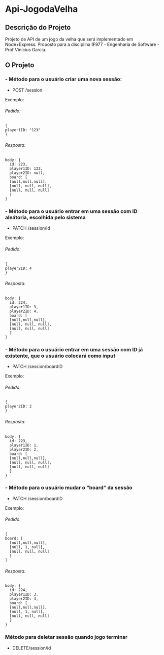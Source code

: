 # Api-JogodaVelha
## Descrição do Projeto
Projeto de API de um jogo da velha que será implementado em Node+Express. Proposto para a disciplina IF977 - Engenharia de Software - Prof Vinícius Garcia.

## O Projeto


### - Método para o usuário criar uma nova sessão: 
- POST /session

Exemplo:

###### Pedido:
```
{ 
player1ID: "123"
}
```
###### Resposta:
```
body: {
  id: 223,
  player1ID: 123,
  player2ID: null,
  board: [
  [null,null,null],
  [null, null, null],
  [null, null, null]
  ]
}
```


### - Método para o usuário entrar em uma sessão com ID aleátoria, escolhida pelo sistema
- PATCH /session/id

Exemplo:

###### Pedido:
```
{ 
player2ID: 4
}
```
###### Resposta: 
```
body: {
  id: 224,
  player1ID: 3,
  player2ID: 4,
  board: [
  [null,null,null],
  [null, null, null],
  [null, null, null]
  ]
}
```


### - Método para o usuário entrar em uma sessão com ID já existente, que o usuário colocará como input
- PATCH /session/boardID

Exemplo:

###### Pedido:
```
{ 
player2ID: 2
}
```
###### Resposta: 
```
body: {
  id: 223,
  player1ID: 1,
  player2ID: 2,
  board: [
  [null,null,null],
  [null, null, null],
  [null, null, null]
  ]
}
```


### -  Método para o usuário mudar o "board" da sessão
- PATCH /session/boardID

Exemplo:

###### Pedido:
```
{ 
board: [
  [null,null,null],
  [null, 1, null],
  [null, null, null]
  ]
}
```
###### Resposta: 
```
body: {
  id: 224,
  player1ID: 3,
  player2ID: 4,
  board: [
  [null,null,null],
  [null, 1, null],
  [null, null, null]
  ]
}
```


### Método para deletar sessão quando jogo terminar
- DELETE/session/id




